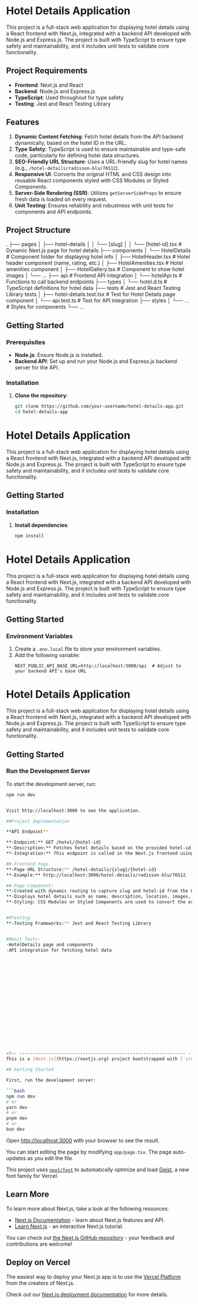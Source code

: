 # Hotel Details Application

This project is a full-stack web application for displaying hotel details using a React frontend with Next.js, integrated with a backend API developed with Node.js and Express.js. The project is built with TypeScript to ensure type safety and maintainability, and it includes unit tests to validate core functionality.

## Project Requirements

- **Frontend**: Next.js and React
- **Backend**: Node.js and Express.js
- **TypeScript**: Used throughout for type safety
- **Testing**: Jest and React Testing Library

## Features

1. **Dynamic Content Fetching**: Fetch hotel details from the API backend dynamically, based on the hotel ID in the URL.
2. **Type Safety**: TypeScript is used to ensure maintainable and type-safe code, particularly for defining hotel data structures.
3. **SEO-Friendly URL Structure**: Uses a URL-friendly slug for hotel names (e.g., `/hotel-details/radisson-blu/76512`).
4. **Responsive UI**: Converts the original HTML and CSS design into reusable React components styled with CSS Modules or Styled Components.
5. **Server-Side Rendering (SSR)**: Utilizes `getServerSideProps` to ensure fresh data is loaded on every request.
6. **Unit Testing**: Ensures reliability and robustness with unit tests for components and API endpoints.

## Project Structure

. ├── pages │ ├── hotel-details │ │ └── [slug] │ │ └── [hotel-id].tsx # Dynamic Next.js page for hotel details ├── components │ └── HotelDetails # Component folder for displaying hotel info │ ├── HotelHeader.tsx # Hotel header component (name, rating, etc.) │ ├── HotelAmenities.tsx # Hotel amenities component │ ├── HotelGallery.tsx # Component to show hotel images │ └── ... ├── api # Frontend API integration │ └── hotelApi.ts # Functions to call backend endpoints ├── types │ └── hotel.d.ts # TypeScript definitions for hotel data ├── tests # Jest and React Testing Library tests │ ├── hotel-details.test.tsx # Test for Hotel Details page component │ └── api.test.ts # Test for API integration ├── styles │ └── ... # Styles for components └── ...



## Getting Started

### Prerequisites

- **Node.js**: Ensure Node.js is installed.
- **Backend API**: Set up and run your Node.js and Express.js backend server for the API.

### Installation

1. **Clone the repository**:
   ```bash
   git clone https://github.com/your-username/hotel-details-app.git
   cd hotel-details-app
# Hotel Details Application

This project is a full-stack web application for displaying hotel details using a React frontend with Next.js, integrated with a backend API developed with Node.js and Express.js. The project is built with TypeScript to ensure type safety and maintainability, and it includes unit tests to validate core functionality.

## Getting Started

### Installation

1. **Install dependencies**:
   ```bash
   npm install
# Hotel Details Application

This project is a full-stack web application for displaying hotel details using a React frontend with Next.js, integrated with a backend API developed with Node.js and Express.js. The project is built with TypeScript to ensure type safety and maintainability, and it includes unit tests to validate core functionality.

## Getting Started

### Environment Variables

1. Create a `.env.local` file to store your environment variables.
2. Add the following variable:
   ```plaintext
   NEXT_PUBLIC_API_BASE_URL=http://localhost:5000/api  # Adjust to your backend API's base URL
# Hotel Details Application

This project is a full-stack web application for displaying hotel details using a React frontend with Next.js, integrated with a backend API developed with Node.js and Express.js. The project is built with TypeScript to ensure type safety and maintainability, and it includes unit tests to validate core functionality.

## Getting Started

### Run the Development Server

To start the development server, run:

```bash
npm run dev


Visit http://localhost:3000 to see the application.

##Project Implementation

**API Endpoint**

**-Endpoint:** GET /hotel/{hotel-id}
**-Description:** Fetches hotel details based on the provided hotel-id.
**-Integration:** This endpoint is called in the Next.js frontend using getServerSideProps to retrieve hotel data dynamically.

##-Frontend Page
**-Page URL Structure:** /hotel-details/{slug}/{hotel-id}
**-Example:** http://localhost:3000/hotel-details/radisson-blu/76512

##-Page Component:
**-Created with dynamic routing to capture slug and hotel-id from the URL.
**-Displays hotel details such as name, description, location, images, and amenities based on API data.
**-Styling: CSS Modules or Styled Components are used to convert the original HTML/CSS design.


##Testing
**-Testing Frameworks:** Jest and React Testing Library


##Unit Tests:
-HotelDetails page and components
-API integration for fetching hotel data



















<!-- --------------------------------------------------------------- -->
This is a [Next.js](https://nextjs.org) project bootstrapped with [`create-next-app`](https://nextjs.org/docs/app/api-reference/cli/create-next-app).

## Getting Started

First, run the development server:

```bash
npm run dev
# or
yarn dev
# or
pnpm dev
# or
bun dev
```

Open [http://localhost:3000](http://localhost:3000) with your browser to see the result.

You can start editing the page by modifying `app/page.tsx`. The page auto-updates as you edit the file.

This project uses [`next/font`](https://nextjs.org/docs/app/building-your-application/optimizing/fonts) to automatically optimize and load [Geist](https://vercel.com/font), a new font family for Vercel.

## Learn More

To learn more about Next.js, take a look at the following resources:

- [Next.js Documentation](https://nextjs.org/docs) - learn about Next.js features and API.
- [Learn Next.js](https://nextjs.org/learn) - an interactive Next.js tutorial.

You can check out [the Next.js GitHub repository](https://github.com/vercel/next.js) - your feedback and contributions are welcome!

## Deploy on Vercel

The easiest way to deploy your Next.js app is to use the [Vercel Platform](https://vercel.com/new?utm_medium=default-template&filter=next.js&utm_source=create-next-app&utm_campaign=create-next-app-readme) from the creators of Next.js.

Check out our [Next.js deployment documentation](https://nextjs.org/docs/app/building-your-application/deploying) for more details.
